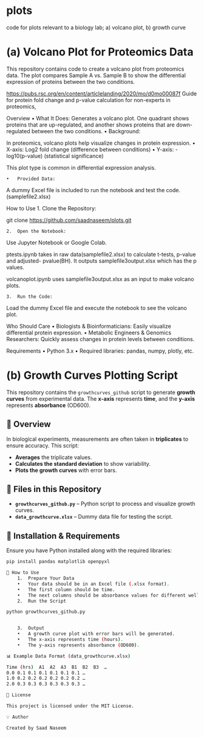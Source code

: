 # plots
code for plots relevant to a biology lab; a) volcano plot, b) growth curve  



# (a)                Volcano Plot for Proteomics Data

This repository contains code to create a volcano plot from proteomics data. The plot compares Sample A vs. Sample B to show the differential expression of proteins between the two conditions.

https://pubs.rsc.org/en/content/articlelanding/2020/mo/d0mo00087f
Guide for protein fold change and p-value calculation for non-experts in proteomics, 

Overview
	•	What It Does:
Generates a volcano plot. One quadrant shows proteins that are up-regulated, and another shows proteins that are down-regulated between the two conditions.
	•	Background:
 
In proteomics, volcano plots help visualize changes in protein expression.
	•	X-axis: Log2 fold change (difference between conditions)
	•	Y-axis: -log10(p-value) (statistical significance)
 
This plot type is common in differential expression analysis.

	•	Provided Data:
 
A dummy Excel file is included to run the notebook and test the code. 
(samplefile2.xlsx)

How to Use
	1.	Clone the Repository:

git clone https://github.com/saadnaseem/plots.git

	2.	Open the Notebook:
Use Jupyter Notebook or Google Colab.

ptests.ipynb takes in raw data(samplefile2.xlsx) to calculate t-tests, p-value and adjusted- pvalue(BH). It outputs samplefile3output.xlsx which has the p values. 

volcanoplot.ipynb uses samplefile3output.xlsx as an input to make volcano plots. 

	3.	Run the Code:
Load the dummy Excel file and execute the notebook to see the volcano plot.

Who Should Care
	•	Biologists & Bioinformaticians:
Easily visualize differential protein expression.
	•	Metabolic Engineers & Genomics Researchers:
Quickly assess changes in protein levels between conditions.

Requirements
	•	Python 3.x
	•	Required libraries: pandas, numpy, plotly, etc.




#  (b) Growth Curves Plotting Script

This repository contains the `growthcurves_github` script to generate **growth curves** from experimental data. The **x-axis** represents **time**, and the **y-axis** represents **absorbance** (OD600). 

## 📌 Overview
In biological experiments, measurements are often taken in **triplicates** to ensure accuracy. This script:
- **Averages** the triplicate values.
- **Calculates the standard deviation** to show variability.
- **Plots the growth curves** with error bars.

## 📂 Files in this Repository
- **`growthcurves_github.py`** – Python script to process and visualize growth curves.
- **`data_growthcurve.xlsx`** – Dummy data file for testing the script.

## 🔧 Installation & Requirements
Ensure you have Python installed along with the required libraries:

```bash
pip install pandas matplotlib openpyxl

🚀 How to Use
	1.	Prepare Your Data
	•	Your data should be in an Excel file (.xlsx format).
	•	The first column should be time.
	•	The next columns should be absorbance values for different wells.
	2.	Run the Script

python growthcurves_github.py


	3.	Output
	•	A growth curve plot with error bars will be generated.
	•	The x-axis represents time (hours).
	•	The y-axis represents absorbance (OD600).

📊 Example Data Format (data_growthcurve.xlsx)

Time (hrs)	A1	A2	A3	B1	B2	B3	…
0.0	0.1	0.1	0.1	0.1	0.1	0.1	…
1.0	0.2	0.2	0.2	0.2	0.2	0.2	…
2.0	0.3	0.3	0.3	0.3	0.3	0.3	…

📜 License

This project is licensed under the MIT License.

💡 Author

Created by Saad Naseem
